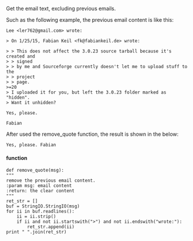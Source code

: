 Get the email text, excluding previous emails.

Such as the following example, the previous email content is like this:

    Lee <ler762@gmail.com> wrote:

    > On 1/25/15, Fabian Keil <fk@fabiankeil.de> wrote:

    > > This does not affect the 3.0.23 source tarball because it's created and
    > > signed
    > > by me and Sourceforge currently doesn't let me to upload stuff to the
    > > project
    > > page.
    >=20
    > I uploaded it for you, but left the 3.0.23 folder marked as "hidden".
    > Want it unhidden?

    Yes, please.

    Fabian

After used the remove_quote function, the result is shown in the below:

    Yes, please. Fabian

#### function

    def remove_quote(msg):
    """
    remove the previous email content.
    :param msg: email content
    :return: the clear content
    """
    ret_str = []
    buf = StringIO.StringIO(msg)
    for ii in buf.readlines():
        ii = ii.strip()
        if ii and not ii.startswith(">") and not ii.endswith("wrote:"):
            ret_str.append(ii)
    print " ".join(ret_str)